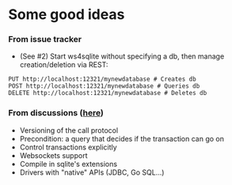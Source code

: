 # Some good ideas

### From issue tracker

- (See #2) Start ws4sqlite without specifying a db, then manage creation/deletion via REST:

```
PUT http://localhost:12321/mynewdatabase # Creates db
POST http://localhost:12321/mynewdatabase # Queries db
DELETE http://localhost:12321/mynewdatabase # Deletes db
```

### From discussions ([here](https://news.ycombinator.com/item?id=30636796))

- Versioning of the call protocol
- Precondition: a query that decides if the transaction can go on
- Control transactions explicitly
- Websockets support
- Compile in sqlite's extensions
- Drivers with "native" APIs (JDBC, Go SQL...)


